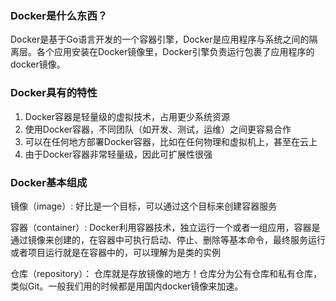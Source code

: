 ### Docker是什么东西？
Docker是基于Go语言开发的一个容器引擎，Docker是应用程序与系统之间的隔离层。各个应用安装在Docker镜像里，Docker引擎负责运行包裹了应用程序的docker镜像。

### Docker具有的特性
1. Docker容器是轻量级的虚拟技术，占用更少系统资源
2. 使用Docker容器，不同团队（如开发、测试，运维）之间更容易合作
3. 可以在任何地方部署Docker容器，比如在任何物理和虚拟机上，甚至在云上
4. 由于Docker容器非常轻量级，因此可扩展性很强

### Docker基本组成
镜像（image）:
好比是一个目标，可以通过这个目标来创建容器服务

容器（container）:
Docker利用容器技术，独立运行一个或者一组应用，容器是通过镜像来创建的，在容器中可执行启动、停止、删除等基本命令，最终服务运行或者项目运行就是在容器中的，可以理解为是类的实例

仓库（repository）：
仓库就是存放镜像的地方！仓库分为公有仓库和私有仓库，类似Git。一般我们用的时候都是用国内docker镜像来加速。